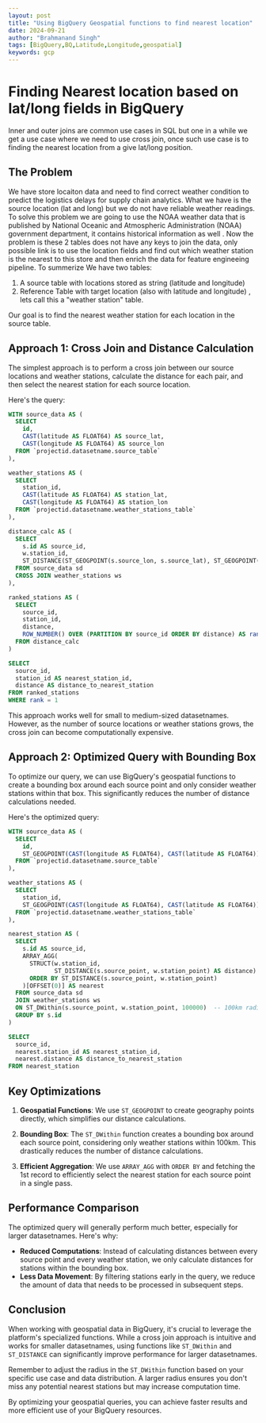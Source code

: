 ```yaml
---
layout: post
title: "Using BigQuery Geospatial functions to find nearest location"
date: 2024-09-21
author: "Brahmanand Singh"
tags: [BigQuery,BQ,Latitude,Longitude,geospatial]
keywords: gcp
---
```

# Finding Nearest location based on lat/long fields in BigQuery

Inner and outer joins are common use cases in SQL but one in a while we get a use case where we need to use cross join, once such use case is to finding the nearest location from a give lat/long position.

## The Problem
We have store locaiton data and need to find correct weather condition to predict the logistics delays for supply chain analytics. 
What we have is the source location (lat and long) but we do not have reliable weather readings.
To solve this problem we are going to use the NOAA weather data that is published by National Oceanic and Atmospheric Administration (NOAA) government department, it contains historical information as well .
Now the problem is these 2 tables does not have any keys to join the data, only possible link is to use the location fields and find out which weather station is the nearest to this store and then enrich the data for feature engineeing pipeline.
To summerize
We have two tables:
1. A source table with locations stored as string (latitude and longitude)
2. Reference Table with target location (also with latitude and longitude) , lets call this a "weather station" table.

Our goal is to find the nearest weather station for each location in the source table.

## Approach 1: Cross Join and Distance Calculation

The simplest approach is to perform a cross join between our source locations and weather stations, calculate the distance for each pair, and then select the nearest station for each source location.

Here's the query:

```sql
WITH source_data AS (
  SELECT 
    id,
    CAST(latitude AS FLOAT64) AS source_lat,
    CAST(longitude AS FLOAT64) AS source_lon
  FROM `projectid.datasetname.source_table`
),

weather_stations AS (
  SELECT 
    station_id,
    CAST(latitude AS FLOAT64) AS station_lat,
    CAST(longitude AS FLOAT64) AS station_lon
  FROM `projectid.datasetname.weather_stations_table`
),

distance_calc AS (
  SELECT 
    s.id AS source_id,
    w.station_id,
    ST_DISTANCE(ST_GEOGPOINT(s.source_lon, s.source_lat), ST_GEOGPOINT(w.station_lon, w.station_lat)) AS distance
  FROM source_data sd
  CROSS JOIN weather_stations ws
),

ranked_stations AS (
  SELECT 
    source_id,
    station_id,
    distance,
    ROW_NUMBER() OVER (PARTITION BY source_id ORDER BY distance) AS rank
  FROM distance_calc
)

SELECT 
  source_id,
  station_id AS nearest_station_id,
  distance AS distance_to_nearest_station
FROM ranked_stations
WHERE rank = 1
```

This approach works well for small to medium-sized datasetnames. However, as the number of source locations or weather stations grows, the cross join can become computationally expensive.

## Approach 2: Optimized Query with Bounding Box

To optimize our query, we can use BigQuery's geospatial functions to create a bounding box around each source point and only consider weather stations within that box. This significantly reduces the number of distance calculations needed.

Here's the optimized query:

```sql
WITH source_data AS (
  SELECT 
    id,
    ST_GEOGPOINT(CAST(longitude AS FLOAT64), CAST(latitude AS FLOAT64)) AS source_point
  FROM `projectid.datasetname.source_table`
),

weather_stations AS (
  SELECT 
    station_id,
    ST_GEOGPOINT(CAST(longitude AS FLOAT64), CAST(latitude AS FLOAT64)) AS station_point
  FROM `projectid.datasetname.weather_stations_table`
),

nearest_station AS (
  SELECT 
    s.id AS source_id,
    ARRAY_AGG(
      STRUCT(w.station_id, 
             ST_DISTANCE(s.source_point, w.station_point) AS distance)
      ORDER BY ST_DISTANCE(s.source_point, w.station_point)
    )[OFFSET(0)] AS nearest
  FROM source_data sd
  JOIN weather_stations ws
  ON ST_DWithin(s.source_point, w.station_point, 100000)  -- 100km radius
  GROUP BY s.id
)

SELECT 
  source_id,
  nearest.station_id AS nearest_station_id,
  nearest.distance AS distance_to_nearest_station
FROM nearest_station
```

## Key Optimizations

1. **Geospatial Functions**: We use `ST_GEOGPOINT` to create geography points directly, which simplifies our distance calculations.

2. **Bounding Box**: The `ST_DWithin` function creates a bounding box around each source point, considering only weather stations within 100km. This drastically reduces the number of distance calculations.

3. **Efficient Aggregation**: We use `ARRAY_AGG` with `ORDER BY` and fetching the 1st record to efficiently select the nearest station for each source point in a single pass.

## Performance Comparison

The optimized query will generally perform much better, especially for larger datasetnames. Here's why:

- **Reduced Computations**: Instead of calculating distances between every source point and every weather station, we only calculate distances for stations within the bounding box.
- **Less Data Movement**: By filtering stations early in the query, we reduce the amount of data that needs to be processed in subsequent steps.

## Conclusion

When working with geospatial data in BigQuery, it's crucial to leverage the platform's specialized functions. While a cross join approach is intuitive and works for smaller datasetnames, using functions like `ST_DWithin` and `ST_DISTANCE` can significantly improve performance for larger datasetnames.

Remember to adjust the radius in the `ST_DWithin` function based on your specific use case and data distribution. A larger radius ensures you don't miss any potential nearest stations but may increase computation time.

By optimizing your geospatial queries, you can achieve faster results and more efficient use of your BigQuery resources.
